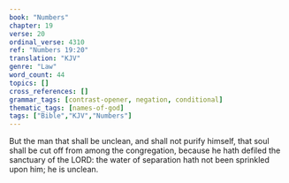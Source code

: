```yaml
---
book: "Numbers"
chapter: 19
verse: 20
ordinal_verse: 4310
ref: "Numbers 19:20"
translation: "KJV"
genre: "Law"
word_count: 44
topics: []
cross_references: []
grammar_tags: [contrast-opener, negation, conditional]
thematic_tags: [names-of-god]
tags: ["Bible","KJV","Numbers"]
---
```

But the man that shall be unclean, and shall not purify himself, that soul shall be cut off from among the congregation, because he hath defiled the sanctuary of the LORD: the water of separation hath not been sprinkled upon him; he is unclean.
